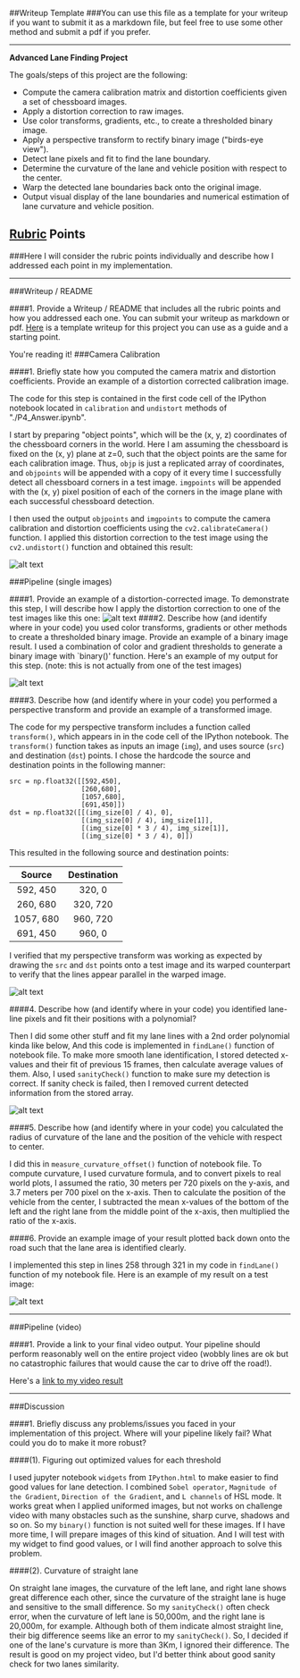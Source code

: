 ##Writeup Template
###You can use this file as a template for your writeup if you want to submit it as a markdown file, but feel free to use some other method and submit a pdf if you prefer.

---

**Advanced Lane Finding Project**

The goals/steps of this project are the following:

* Compute the camera calibration matrix and distortion coefficients given a set of chessboard images.
* Apply a distortion correction to raw images.
* Use color transforms, gradients, etc., to create a thresholded binary image.
* Apply a perspective transform to rectify binary image ("birds-eye view").
* Detect lane pixels and fit to find the lane boundary.
* Determine the curvature of the lane and vehicle position with respect to the center.
* Warp the detected lane boundaries back onto the original image.
* Output visual display of the lane boundaries and numerical estimation of lane curvature and vehicle position.

[//]: # (Image References)

[image1]: ./output_images/undistort.jpg "Undistorted"
[image2]: ./output_images/test_undistort2.jpg "Road Transformed"
[image3]: ./output_images/test_binary2.jpg "Binary Example"
[image4]: ./output_images/test_linedrawing.jpg "Warp Example"
[image5]: ./output_images/test_lane_detect.jpg "Fit Visual"
[image6]: ./output_images/test_final2.jpg "Output"
[video1]: ./project_video_lane.mp4 "Video"

## [Rubric](https://review.udacity.com/#!/rubrics/571/view) Points
###Here I will consider the rubric points individually and describe how I addressed each point in my implementation.  

---
###Writeup / README

####1. Provide a Writeup / README that includes all the rubric points and how you addressed each one.  You can submit your writeup as markdown or pdf.  [Here](https://github.com/udacity/CarND-Advanced-Lane-Lines/blob/master/writeup_template.md) is a template writeup for this project you can use as a guide and a starting point.

You're reading it!
###Camera Calibration

####1. Briefly state how you computed the camera matrix and distortion coefficients. Provide an example of a distortion corrected calibration image.

The code for this step is contained in the first code cell of the IPython notebook located in `calibration` and `undistort` methods of "./P4_Answer.ipynb".

I start by preparing "object points", which will be the (x, y, z) coordinates of the chessboard corners in the world. Here I am assuming the chessboard is fixed on the (x, y) plane at z=0, such that the object points are the same for each calibration image.  Thus, `objp` is just a replicated array of coordinates, and `objpoints` will be appended with a copy of it every time I successfully detect all chessboard corners in a test image.  `imgpoints` will be appended with the (x, y) pixel position of each of the corners in the image plane with each successful chessboard detection.

I then used the output `objpoints` and `imgpoints` to compute the camera calibration and distortion coefficients using the `cv2.calibrateCamera()` function.  I applied this distortion correction to the test image using the `cv2.undistort()` function and obtained this result: 

![alt text][image1]

###Pipeline (single images)

####1. Provide an example of a distortion-corrected image.
To demonstrate this step, I will describe how I apply the distortion correction to one of the test images like this one:
![alt text][image2]
####2. Describe how (and identify where in your code) you used color transforms, gradients or other methods to create a thresholded binary image.  Provide an example of a binary image result.
I used a combination of color and gradient thresholds to generate a binary image with `binary()' function. Here's an example of my output for this step.  (note: this is not actually from one of the test images)

![alt text][image3]

####3. Describe how (and identify where in your code) you performed a perspective transform and provide an example of a transformed image.

The code for my perspective transform includes a function called `transform()`, which appears in  in the code cell of the IPython notebook.  The `transform()` function takes as inputs an image (`img`), and uses source (`src`) and destination (`dst`) points.  I chose the hardcode the source and destination points in the following manner:

```
src = np.float32([[592,450],
                  [260,680],
                  [1057,680],
                  [691,450]])
dst = np.float32([[(img_size[0] / 4), 0],
                  [(img_size[0] / 4), img_size[1]],
                  [(img_size[0] * 3 / 4), img_size[1]],
                  [(img_size[0] * 3 / 4), 0]])

```
This resulted in the following source and destination points:

| Source        | Destination   | 
|:-------------:|:-------------:| 
| 592, 450      | 320, 0        | 
| 260, 680      | 320, 720      |
| 1057, 680     | 960, 720      |
| 691, 450      | 960, 0        |

I verified that my perspective transform was working as expected by drawing the `src` and `dst` points onto a test image and its warped counterpart to verify that the lines appear parallel in the warped image.

![alt text][image4]

####4. Describe how (and identify where in your code) you identified lane-line pixels and fit their positions with a polynomial?

Then I did some other stuff and fit my lane lines with a 2nd order polynomial kinda like below,
And this code is implemented in `findLane()` function of notebook file. To make more smooth lane identification, I stored detected x-values and their fit of previous 15 frames, then calculate average values of them. Also, I used `sanityCheck()` function to make sure my detection is correct. If sanity check is failed, then I removed current detected information from the stored array. 

![alt text][image5]

####5. Describe how (and identify where in your code) you calculated the radius of curvature of the lane and the position of the vehicle with respect to center.

I did this in `measure_curvature_offset()` function of notebook file. To compute curvature, I used curvature formula, and to convert pixels to real world plots, I assumed the ratio, 30 meters per 720 pixels on the y-axis, and 3.7 meters per 700 pixel on the x-axis. Then to calculate the position of the vehicle from the center, I subtracted the mean x-values of the bottom of the left and the right lane from the middle point of the x-axis, then multiplied the ratio of the x-axis.

####6. Provide an example image of your result plotted back down onto the road such that the lane area is identified clearly.

I implemented this step in lines 258 through 321 in my code in `findLane()` function of my notebook file. Here is an example of my result on a test image:

![alt text][image6]

---

###Pipeline (video)

####1. Provide a link to your final video output.  Your pipeline should perform reasonably well on the entire project video (wobbly lines are ok but no catastrophic failures that would cause the car to drive off the road!).

Here's a [link to my video result](./project_video_lane.mp4)

---

###Discussion

####1. Briefly discuss any problems/issues you faced in your implementation of this project.  Where will your pipeline likely fail?  What could you do to make it more robust?

####(1). Figuring out optimized values for each threshold

I used jupyter notebook `widgets` from `IPython.html` to make easier to find good values for lane detection. I combined `Sobel operator`, `Magnitude of the Gradient`, `Direction of the Gradient`, and `L channels` of HSL mode. It works great when I applied uniformed images, but not works on challenge video with many obstacles such as the sunshine, sharp curve, shadows and so on. So my `binary()` function is not suited well for these images. If I have more time, I will prepare images of this kind of situation. And I will test with my widget to find good values, or I will find another approach to solve this problem.

####(2). Curvature of straight lane

On straight lane images, the curvature of the left lane, and right lane shows great difference each other, since the curvature of the straight lane is huge and sensitive to the small difference. So my `sanityCheck()` often check error, when the curvature of left lane is 50,000m, and the right lane is 20,000m, for example. Although both of them indicate almost straight line, their big difference seems like an error to my `sanityCheck()`. So, I decided if one of the lane's curvature is more than 3Km, I ignored their difference. The result is good on my project video, but I'd better think about good sanity check for two lanes similarity.

